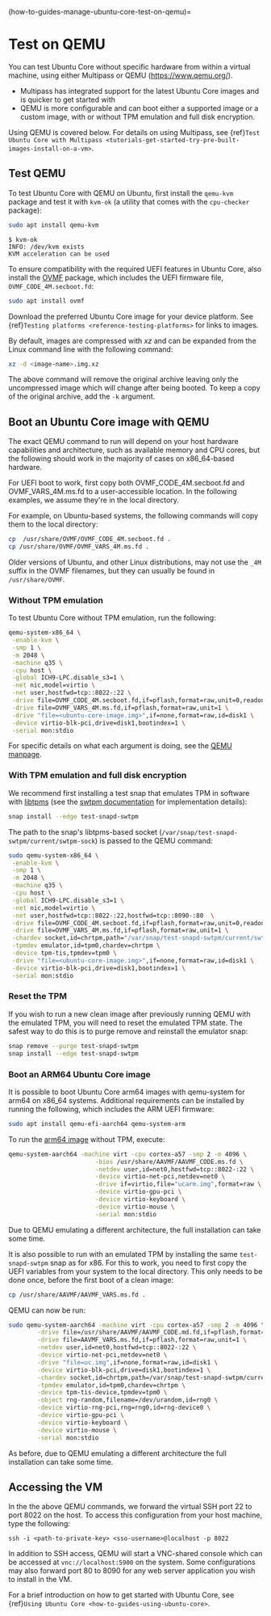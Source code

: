(how-to-guides-manage-ubuntu-core-test-on-qemu)=
# Test on QEMU

You can test Ubuntu Core without specific hardware from within a virtual machine, using either Multipass or QEMU (https://www.qemu.org/).

- Multipass has integrated support for the latest Ubuntu Core images and is quicker to get started with
- QEMU is more configurable and can boot either a supported image or a custom image, with or without TPM emulation and full disk encryption.

Using QEMU is covered below. For details on using Multipass, see {ref}`Test Ubuntu Core with Multipass <tutorials-get-started-try-pre-built-images-install-on-a-vm>`.

## Test QEMU

To test Ubuntu Core with QEMU on Ubuntu, first install the `qemu-kvm` package and test it with `kvm-ok` (a utility that comes with the `cpu-checker` package):

```bash
sudo apt install qemu-kvm
```
```
$ kvm-ok
INFO: /dev/kvm exists
KVM acceleration can be used
```
To ensure compatibility with the required UEFI features in Ubuntu Core, also install the [OVMF](https://wiki.ubuntu.com/UEFI/OVMF) package, which includes the UEFI firmware file, `OVMF_CODE_4M.secboot.fd`: 

```bash
sudo apt install ovmf
```

Download the preferred Ubuntu Core image for your device platform. See {ref}`Testing platforms <reference-testing-platforms>` for links to images.

By default, images are compressed with _xz_ and can be expanded from the Linux command line with the following command:

```bash
xz -d <image-name>.img.xz
```

The above command will remove the original archive leaving only the uncompressed image which will change after being booted. To keep a copy of the original archive, add the `-k` argument.

## Boot an Ubuntu Core image with QEMU

The exact QEMU command to run will depend on your host hardware capabilities and architecture, such as available memory and CPU cores, but the following should work in the majority of cases on x86_64-based hardware.

For UEFI boot to work, first copy both OVMF_CODE_4M.secboot.fd and OVMF_VARS_4M.ms.fd to a user-accessible location. In the following examples, we assume they're in the local directory.

For example, on Ubuntu-based systems, the following commands will copy them to the local directory:

```bash
cp  /usr/share/OVMF/OVMF_CODE_4M.secboot.fd .
cp /usr/share/OVMF/OVMF_VARS_4M.ms.fd .
```

Older versions of Ubuntu, and other Linux distributions, may not use the `_4M` suffix in the OVMF filenames, but they can usually be found in `/usr/share/OVMF`.

### Without TPM emulation

To test Ubuntu Core without TPM emulation, run the following:

```bash
qemu-system-x86_64 \
 -enable-kvm \
 -smp 1 \
 -m 2048 \
 -machine q35 \
 -cpu host \
 -global ICH9-LPC.disable_s3=1 \
 -net nic,model=virtio \
 -net user,hostfwd=tcp::8022-:22 \
 -drive file=OVMF_CODE_4M.secboot.fd,if=pflash,format=raw,unit=0,readonly=on \
 -drive file=OVMF_VARS_4M.ms.fd,if=pflash,format=raw,unit=1 \
 -drive "file=<ubuntu-core-image.img>",if=none,format=raw,id=disk1 \
 -device virtio-blk-pci,drive=disk1,bootindex=1 \
 -serial mon:stdio
```

For specific details on what each argument is doing, see the [QEMU manpage](https://www.qemu.org/docs/master/system/qemu-manpage.html).

### With TPM emulation and full disk encryption

We recommend first installing a test snap that emulates TPM in software with [libtpms](https://github.com/stefanberger/libtpms) (see the [swtpm documentation](https://github.com/stefanberger/swtpm/wiki) for implementation details):

```bash
snap install --edge test-snapd-swtpm
```

The path to the snap's libtpms-based socket (`/var/snap/test-snapd-swtpm/current/swtpm-sock`) is passed to the QEMU command:

```bash
sudo qemu-system-x86_64 \
 -enable-kvm \
 -smp 1 \
 -m 2048 \
 -machine q35 \
 -cpu host \
 -global ICH9-LPC.disable_s3=1 \
 -net nic,model=virtio \
 -net user,hostfwd=tcp::8022-:22,hostfwd=tcp::8090-:80  \
 -drive file=OVMF_CODE_4M.secboot.fd,if=pflash,format=raw,unit=0,readonly=on \
 -drive file=OVMF_VARS_4M.ms.fd,if=pflash,format=raw,unit=1 \
 -chardev socket,id=chrtpm,path="/var/snap/test-snapd-swtpm/current/swtpm-sock" \
 -tpmdev emulator,id=tpm0,chardev=chrtpm \
 -device tpm-tis,tpmdev=tpm0 \
 -drive "file=<ubuntu-core-image.img>",if=none,format=raw,id=disk1 \
 -device virtio-blk-pci,drive=disk1,bootindex=1 \
 -serial mon:stdio
```

### Reset the TPM

If you wish to run a new clean image after previously running QEMU with the emulated TPM, you will need to reset the emulated TPM state. The safest way to do this is to purge remove and reinstall the emulator snap:

```bash
snap remove --purge test-snapd-swtpm
snap install --edge test-snapd-swtpm
```

### Boot an ARM64 Ubuntu Core image

It is possible to boot Ubuntu Core arm64 images with qemu-system for arm64 on x86_64 systems. Additional requirements can be installed by running the following, which includes the ARM UEFI firmware:

```bash
sudo apt install qemu-efi-aarch64 qemu-system-arm
```

To run the [arm64 image](https://cdimage.ubuntu.com/ubuntu-core/22/stable/current/ubuntu-core-22-arm64.img.xz) without TPM, execute:

```bash
qemu-system-aarch64 -machine virt -cpu cortex-a57 -smp 2 -m 4096 \
                        -bios /usr/share/AAVMF/AAVMF_CODE.ms.fd \
                        -netdev user,id=net0,hostfwd=tcp::8022-:22 \
                        -device virtio-net-pci,netdev=net0 \
                        -drive if=virtio,file="ucarm.img",format=raw \
                        -device virtio-gpu-pci \
                        -device virtio-keyboard \
                        -device virtio-mouse \
                        -serial mon:stdio
```

Due to QEMU emulating a different architecture, the full installation can take some time.

It is also possible to run with an emulated TPM by installing the same `test-snapd-swtpm` snap as for x86. For this to work, you need to first copy the UEFI variables from your system to the local directory. This only needs to be done once, before the first boot of a clean image:

```bash
cp /usr/share/AAVMF/AAVMF_VARS.ms.fd .
```

QEMU can now be run:

```bash
sudo qemu-system-aarch64 -machine virt -cpu cortex-a57 -smp 2 -m 4096 \
        -drive file=/usr/share/AAVMF/AAVMF_CODE.md.fd,if=pflash,format=raw,unit=0,readonly=on \
        -drive file=AAVMF_VARS.ms.fd,if=pflash,format=raw,unit=1 \
        -netdev user,id=net0,hostfwd=tcp::8022-:22 \
        -device virtio-net-pci,netdev=net0 \
        -drive "file=uc.img",if=none,format=raw,id=disk1 \
        -device virtio-blk-pci,drive=disk1,bootindex=1 \
        -chardev socket,id=chrtpm,path=/var/snap/test-snapd-swtpm/current/swtpm-sock \
        -tpmdev emulator,id=tpm0,chardev=chrtpm \
        -device tpm-tis-device,tpmdev=tpm0 \
        -object rng-random,filename=/dev/urandom,id=rng0 \
        -device virtio-rng-pci,rng=rng0,id=rng-device0 \
        -device virtio-gpu-pci \
        -device virtio-keyboard \
        -device virtio-mouse \
        -serial mon:stdio
```

As before, due to QEMU emulating a different architecture the full installation can take some time.

## Accessing the VM

In the the above QEMU commands, we forward the virtual SSH port 22 to port 8022 on the host. To access this configuration from your host machine, type the following:

```
ssh -i <path-to-private-key> <sso-username>@localhost -p 8022
```

In addition to SSH access, QEMU will start a VNC-shared console which can be accessed at `vnc://localhost:5900` on the system. Some configurations may also forward port 80 to 8090 for any web server application you wish to install in the VM.

For a brief introduction on how to get started with Ubuntu Core, see {ref}`Using Ubuntu Core <how-to-guides-using-ubuntu-core>`.

